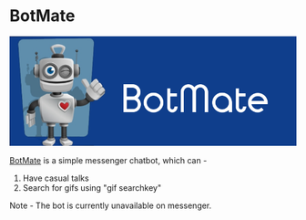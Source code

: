 # BotMate

<a href = "https://m.me/ImBotMate" target="_blank">![Alt text](/cover_photo.jpg?raw=true "Click to go to Messenger")</a>

<a href = "https://m.me/ImBotMate" target="_blank">BotMate</a> is a simple messenger chatbot, which can -
1. Have casual talks
2. Search for gifs using "gif searchkey"

Note - The bot is currently unavailable on messenger.
